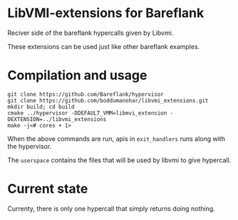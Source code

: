 # LibVMI-extensions for Bareflank
Reciver side of the bareflank hypercalls given by Libvmi.

These extensions can be used just like other bareflank examples. 

# Compilation and usage
```
git clone https://github.com/Bareflank/hypervisor
git clone https://github.com/boddumanohar/libvmi_extensions.git
mkdir build; cd build
cmake ../hypervisor -DDEFAULT_VMM=libmvi_extension -DEXTENSION=../libvmi_extensions
make -j<# cores + 1>
```
When the above commands are run, apis in `exit_handlers` runs along with the hypervisor. 

The `userspace` contains the files that will be used by libvmi to give hypercall. 


# Current state
Currenty, there is only one hypercall that simply returns doing nothing. 
